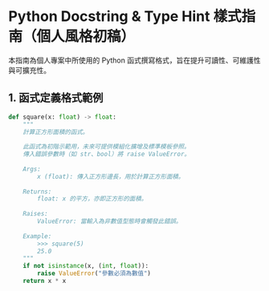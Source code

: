 # Python Docstring & Type Hint 樣式指南（個人風格初稿）
 
本指南為個人專案中所使用的 Python 函式撰寫格式，旨在提升可讀性、可維護性與可擴充性。
 
## 1. 函式定義格式範例
 
```python
def square(x: float) -> float:
    """
    計算正方形面積的函式。
 
    此函式為初階示範用，未來可提供模組化擴增及標準模板參照。
    傳入錯誤參數時（如 str、bool）將 raise ValueError。
 
    Args:
        x (float): 傳入正方形邊長，用於計算正方形面積。
 
    Returns:
        float: x 的平方，亦即正方形的面積。
 
    Raises:
        ValueError: 當輸入為非數值型態時會觸發此錯誤。
 
    Example:
        >>> square(5)
        25.0
    """
    if not isinstance(x, (int, float)):
        raise ValueError("參數必須為數值")
    return x * x
 